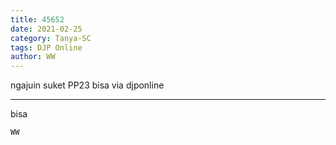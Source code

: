 ```yaml
---
title: 45652
date: 2021-02-25
category: Tanya-SC
tags: DJP Online
author: WW
---
```


ngajuin suket PP23 bisa via djponline

---

bisa

`WW`
